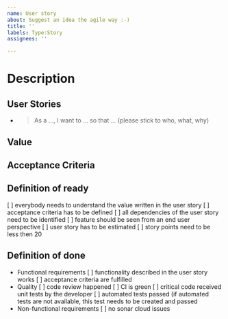 ```yaml
---
name: User story
about: Suggest an idea the agile way :-)
title: ''
labels: Type:Story
assignees: ''

---
```


# Description

## User Stories

* > As a ..., I want to ... so that ... (please stick to who, what, why)

## Value

## Acceptance Criteria

## Definition of ready
[ ] everybody needs to understand the value written in the user story
[ ] acceptance criteria has to be defined
[ ] all dependencies of the user story need to be identified
[ ] feature should be seen from an end user perspective
[ ] user story has to be estimated
[ ] story points need to be less then 20

## Definition of done
- Functional requirements
[ ] functionality described in the user story works
[ ] acceptance criteria are fulfilled
- Quality
[ ] code review happened
[ ] CI is green
[ ] critical code received unit tests by the developer
[ ] automated tests passed (if automated tests are not available, this test needs to be created and passed
- Non-functional requirements
[ ] no sonar cloud issues
